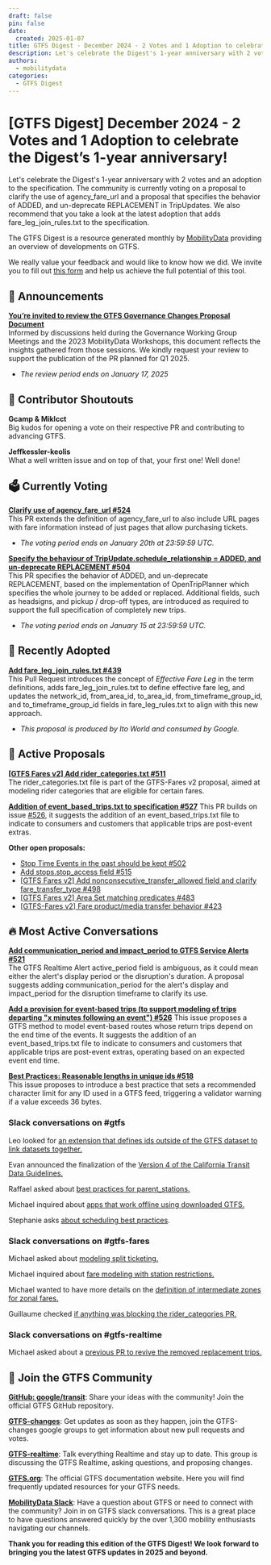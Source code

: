 ```yaml
---
draft: false
pin: false
date:
  created: 2025-01-07
title: GTFS Digest - December 2024 - 2 Votes and 1 Adoption to celebrate the Digest’s 1-year anniversary!
description: Let's celebrate the Digest's 1-year anniversary with 2 votes and an adoption to the specification. The community is currently voting on a proposal to clarify the use of agency_fare_url and a proposal that specifies the behavior of ADDED, and un-deprecate REPLACEMENT in TripUpdates. We also recommend that you take a look at the latest adoption that adds fare_leg_join_rules.txt to the specification.
authors: 
  - mobilitydata
categories:
  - GTFS Digest
---
```


# [GTFS Digest] December 2024 - 2 Votes and 1 Adoption to celebrate the Digest’s 1-year anniversary!

Let's celebrate the Digest's 1-year anniversary with 2 votes and an adoption to the specification. The community is currently voting on a proposal to clarify the use of agency_fare_url and a proposal that specifies the behavior of ADDED, and un-deprecate REPLACEMENT in TripUpdates. We also recommend that you take a look at the latest adoption that adds fare_leg_join_rules.txt to the specification.

<!-- more -->

The GTFS Digest is a resource generated monthly by [MobilityData](https://mobilitydata.org/) providing an overview of developments on GTFS. 

We really value your feedback and would like to know how we did. We invite you to fill out [this form](https://forms.gle/GGefktvemnJD5Q9g8) and help us achieve the full potential of this tool. 

## 📢 Announcements

[**You’re invited to review the GTFS Governance Changes Proposal Document**](https://docs.google.com/document/d/1EyJFvgOXZ4Gq6d6GJ6Hibey8Gkwyh7M25ECGwarmsT8/edit?usp=sharing)  
Informed by discussions held during the Governance Working Group Meetings and the 2023 MobilityData Workshops, this document reflects the insights gathered from those sessions. We kindly request your review to support the publication of the PR planned for Q1 2025.

* *The review period ends on January 17, 2025*


## 🏅 Contributor Shoutouts

**Gcamp & Miklcct**   
Big kudos for opening a vote on their respective PR and contributing to advancing GTFS. 

**Jeffkessler-keolis**  
What a well written issue and on top of that, your first one! Well done!

## 🗳️ Currently Voting

[**Clarify use of agency_fare_url #524**](https://github.com/google/transit/pull/524)  
This PR extends the definition of agency_fare_url to also include URL pages with fare information instead of just pages that allow purchasing tickets.

* *The voting period ends on January 20th at 23:59:59 UTC.*

[**Specify the behaviour of TripUpdate.schedule_relationship = ADDED, and un-deprecate REPLACEMENT #504**](https://github.com/google/transit/pull/504)  
This PR specifies the behavior of ADDED, and un-deprecate REPLACEMENT, based on the implementation of OpenTripPlanner which specifies the whole journey to be added or replaced. Additional fields, such as headsigns, and pickup / drop-off types, are introduced as required to support the full specification of completely new trips.

* *The voting period ends on January 15 at 23:59:59 UTC.*

## 🚀 Recently Adopted

[**Add fare_leg_join_rules.txt #439**](https://github.com/google/transit/pull/439)  
This Pull Request introduces the concept of *Effective Fare Leg* in the term definitions, adds fare_leg_join_rules.txt to define effective fare leg, and updates the network_id, from_area_id, to_area_id, from_timeframe_group_id, and to_timeframe_group_id fields in fare_leg_rules.txt to align with this new approach.

* *This proposal is produced by Ito World and consumed by Google.* 

## 📂 Active Proposals

[**[GTFS Fares v2] Add rider_categories.txt #511**](https://github.com/google/transit/pull/511)  
The rider_categories.txt file is part of the GTFS-Fares v2 proposal, aimed at modeling rider categories that are eligible for certain fares.

[**Addition of event_based_trips.txt to specification #527**](https://github.com/google/transit/pull/527)
This PR builds on issue [#526](https://www.google.com/url?q=https://github.com/google/transit/issues/526&sa=D&source=docs&ust=1736197802148598&usg=AOvVaw05zhgBG-OjK_VKMYBNuHju), it suggests the addition of an event_based_trips.txt file to indicate to consumers and customers that applicable trips are post-event extras.


**Other open proposals:**

* [Stop Time Events in the past should be kept #502](https://github.com/google/transit/pull/502)  
* [Add stops.stop_access field #515](https://github.com/google/transit/pull/515)  
* [[GTFS Fares v2] Add nonconsecutive_transfer_allowed field and clarify fare_transfer_type #498](https://github.com/google/transit/pull/498)  
* [[GTFS Fares v2] Area Set matching predicates #483](https://github.com/google/transit/pull/483)  
* [[GTFS-Fares v2] Fare product/media transfer behavior #423](https://github.com/google/transit/pull/423) 

## 🔥 Most Active Conversations

[**Add communication_period and impact_period to GTFS Service Alerts #521**](https://github.com/google/transit/issues/521)  
The GTFS Realtime Alert active_period field is ambiguous, as it could mean either the alert's display period or the disruption's duration. A proposal suggests adding communication_period for the alert's display and impact_period for the disruption timeframe to clarify its use.

[**Add a provision for event-based trips (to support modeling of trips departing "x minutes following an event") #526**](https://github.com/google/transit/issues/526)
This issue proposes a GTFS method to model event-based routes whose return trips depend on the end time of the events. It suggests the addition of an event_based_trips.txt file to indicate to consumers and customers that applicable trips are post-event extras, operating based on an expected event end time.

[**Best Practices: Reasonable lengths in unique ids #518**](https://github.com/google/transit/issues/518)  
This issue proposes to introduce a best practice that sets a recommended character limit for any ID used in a GTFS feed, triggering a validator warning if a value exceeds 36 bytes.

### Slack conversations on #gtfs

Leo looked for [an extension that defines ids outside of the GTFS dataset to link datasets together.](https://mobilitydata-io.slack.com/archives/C3FFFKX9C/p1733497063149959)

Evan announced the finalization of the [Version 4 of the California Transit Data Guidelines.](https://mobilitydata-io.slack.com/archives/C3FFFKX9C/p1733962711549929?thread_ts=1728590417.755079&cid=C3FFFKX9C)

Raffael asked about [best practices for parent_stations.](https://mobilitydata-io.slack.com/archives/C3FFFKX9C/p1734526282094799)

Michael inquired about [apps that work offline using downloaded GTFS.](https://mobilitydata-io.slack.com/archives/C3FFFKX9C/p1734569332694509)

Stephanie asks [about scheduling best practices](https://mobilitydata-io.slack.com/archives/C3FFFKX9C/p1736198110045109).

### Slack conversations on #gtfs-fares

Michael asked about [modeling split ticketing.](https://mobilitydata-io.slack.com/archives/C01KL7PR170/p1733233599140119)

Michael inquired about [fare modeling with station restrictions.](https://mobilitydata-io.slack.com/archives/C01KL7PR170/p1733258324963899)

Michael wanted to have more details on the [definition of intermediate zones for zonal fares.](https://mobilitydata-io.slack.com/archives/C01KL7PR170/p1733258582268919)

Guillaume checked [if anything was blocking the rider_categories PR.](https://mobilitydata-io.slack.com/archives/C01KL7PR170/p1734545159926479)

### Slack conversations on #gtfs-realtime

Michael asked about a [previous PR to revive the removed replacement trips.](https://mobilitydata-io.slack.com/archives/C3D321CKB/p1733354282636069)

## 💬 Join the GTFS Community

[**GitHub: google/transit**](https://github.com/google/transit): Share your ideas with the community! Join the official GTFS GitHub repository.

[**GTFS-changes**](https://groups.google.com/g/gtfs-changes): Get updates as soon as they happen, join the GTFS-changes google groups to get information about new pull requests and votes. 

[**GTFS-realtime**](https://groups.google.com/g/gtfs-realtime): Talk everything Realtime and stay up to date. This group is discussing the GTFS Realtime, asking questions, and proposing changes.

[**GTFS.org**](https://gtfs.org/): The official GTFS documentation website. Here you will find frequently updated resources for your GTFS needs. 

[**MobilityData Slack**](https://share.mobilitydata.org/slack): Have a question about GTFS or need to connect with the community? Join in on GTFS slack conversations. This is a great place to have questions answered quickly by the over 1,300 mobility enthusiasts navigating our channels. 

**Thank you for reading this edition of the GTFS Digest! We look forward to bringing you the latest GTFS updates in 2025 and beyond.** 